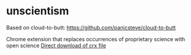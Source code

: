 unscientism
=============

Based on cloud-to-butt: https://github.com/panicsteve/cloud-to-butt

Chrome extension that replaces occurrences of proprietary science with open science
[Direct download of crx file](https://github.com/panicsteve/cloud-to-butt/blob/master/CloudToButt.crx?raw=true)

